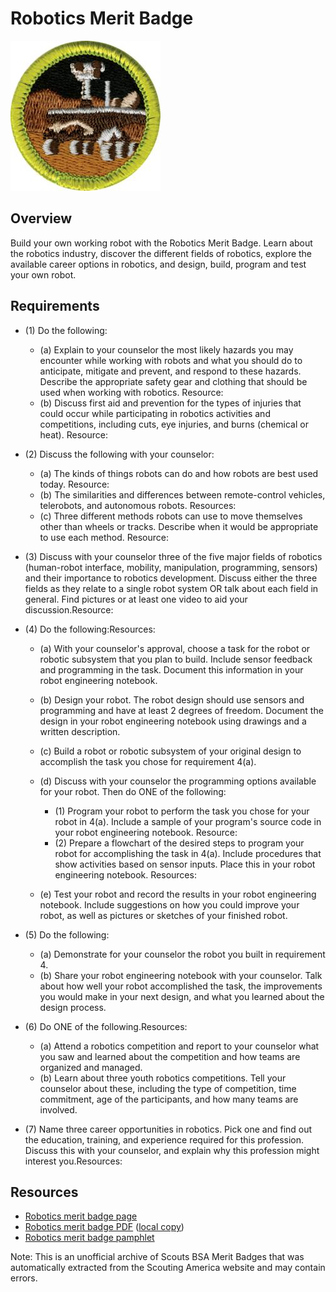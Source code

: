 

# Robotics Merit Badge

![Robotics Merit Badge](images/robotics-merit-badge.jpg)

## Overview



Build your own working robot with the Robotics Merit Badge. Learn about the robotics industry, discover the different fields of robotics, explore the available career options in robotics, and design, build, program and test your own robot.

## Requirements

* (1) Do the following:
    * (a) Explain to your counselor the most likely hazards you may encounter while working with robots and what you should do to anticipate, mitigate and prevent, and respond to these hazards. Describe the appropriate safety gear and clothing that should be used when working with robotics. Resource:
    * (b) Discuss first aid and prevention for the types of injuries that could occur while participating in robotics activities and competitions, including cuts, eye injuries, and burns (chemical or heat). Resource:


* (2) Discuss the following with your counselor:
    * (a) The kinds of things robots can do and how robots are best used today. Resource:
    * (b) The similarities and differences between remote-control vehicles, telerobots, and autonomous robots. Resources:
    * (c) Three different methods robots can use to move themselves other than wheels or tracks. Describe when it would be appropriate to use each method. Resource:


* (3) Discuss with your counselor three of the five major fields of robotics (human-robot interface, mobility, manipulation, programming, sensors) and their importance to robotics development. Discuss either the three fields as they relate to a single robot system OR talk about each field in general. Find pictures or at least one video to aid your discussion.Resource:
* (4) Do the following:Resources:
    * (a) With your counselor's approval, choose a task for the robot or robotic subsystem that you plan to build. Include sensor feedback and programming in the task. Document this information in your robot engineering notebook.
    * (b) Design your robot. The robot design should use sensors and programming and have at least 2 degrees of freedom. Document the design in your robot engineering notebook using drawings and a written description.
    * (c) Build a robot or robotic subsystem of your original design to accomplish the task you chose for requirement 4(a).
    * (d) Discuss with your counselor the programming options available for your robot. Then do ONE of the following:
        * (1) Program your robot to perform the task you chose for your robot in 4(a). Include a sample of your program's source code in your robot engineering notebook. Resource:
        * (2) Prepare a flowchart of the desired steps to program your robot for accomplishing the task in 4(a). Include procedures that show activities based on sensor inputs. Place this in your robot engineering notebook. Resources:


    * (e) Test your robot and record the results in your robot engineering notebook. Include suggestions on how you could improve your robot, as well as pictures or sketches of your finished robot.


* (5) Do the following:
    * (a) Demonstrate for your counselor the robot you built in requirement 4.
    * (b) Share your robot engineering notebook with your counselor. Talk about how well your robot accomplished the task, the improvements you would make in your next design, and what you learned about the design process.


* (6) Do ONE of the following.Resources:
    * (a) Attend a robotics competition and report to your counselor what you saw and learned about the competition and how teams are organized and managed.
    * (b) Learn about three youth robotics competitions. Tell your counselor about these, including the type of competition, time commitment, age of the participants, and how many teams are involved.


* (7) Name three career opportunities in robotics. Pick one and find out the education, training, and experience required for this profession. Discuss this with your counselor, and explain why this profession might interest you.Resources:


## Resources

- [Robotics merit badge page](https://www.scouting.org/merit-badges/robotics/)
- [Robotics merit badge PDF](https://filestore.scouting.org/filestore/Merit_Badge_ReqandRes/Pamphlets/Robotics_2024.pdf) ([local copy](files/robotics-merit-badge.pdf))
- [Robotics merit badge pamphlet](https://www.scoutshop.org/robotics-merit-badge-pamphlet-662428.html)

Note: This is an unofficial archive of Scouts BSA Merit Badges that was automatically extracted from the Scouting America website and may contain errors.